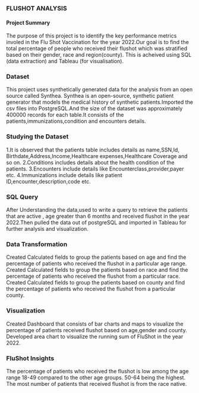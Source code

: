 ### FLUSHOT ANALYSIS
#### Project Summary
The purpose of this project is to identify the key performance metrics involed in the Flu Shot Vaccination for the year 2022.Our goal is to find the total percentage of people who received their flushot which was stratified based on their gender, race and region(county). This is acheived using SQL (data extraction) and Tableau (for visualisation).
### Dataset
This project uses synthetically generated data for the analysis from an open source called Synthea. Synthea is an open-source, synthetic patient generator that models the medical history of synthetic patients.Imported the csv files into PostgreSQL.And the size of the dataset was approximately 400000 records for each table.It consists of the patients,immunizations,condition and encounters details.
### Studying the Dataset
1.It is observed that the patients table includes details as name,SSN,Id, Birthdate,Address,Income,Healthcare expenses,Healthcare Coverage and so on.
2.Conditions includes details about the health condition of the patients.
3.Encounters include details like Encounterclass,provider,payer etc.
4.Immunizations include details like patient ID,encounter,description,code etc.
### SQL Query
After Understanding the data,used to write a query to retrieve the patients that are active , age greater than 6 months and received flushot in the year 2022.Then pulled the data out of postgreSQL and imported in Tableau for further analysis and visualization.
### Data Transformation
Created Calculated fields to group the patients based on age and find the percentage of patients who received the flushot in a particular age range.
Created Calculated fields to group the patients based on race and find the percentage of patients who received the flushot from a particular race.
Created Calculated fields to group the patients based on county and find the percentage of patients who received the flushot from a particular county.
### Visualization
Created Dashboard that consists of bar charts and maps to visualize the percentage of patients received flushot based on age,gender and county.
Developed area chart to visualize the running sum of FluShot in the year 2022.
### FluShot Insights
The percentage of patients who received the flushot is low among the age range 18-49 compared to the other age groups. 50-64 being the highest.
The most number of patients that received flushot is from the race native.



